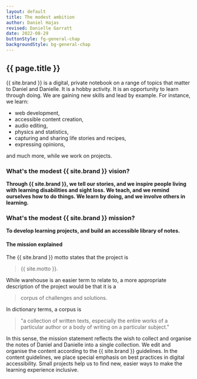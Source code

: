 ```yaml
---
layout: default
title: The modest ambition
author: Daniel Hajas
revised: Danielle Garratt
date: 2022-08-29
buttonStyle: fg-general-chap
backgroundStyle: bg-general-chap
---
```


## {{ page.title }}

{{ site.brand }} is a digital, private notebook on a range of topics that matter to Daniel and Danielle. It is a hobby activity. It is an opportunity to learn through doing. We are gaining new skills and lead by example. For instance, we learn:

* web development,
* accessible content creation,
* audio editing,
* physics and statistics,
* capturing and sharing life stories and recipes,
* expressing opinions,

and much more, while we work on projects.

### What's the modest {{ site.brand }} vision?

**Through {{ site.brand }}, 
we tell our stories, and we inspire people living with learning disabilities and sight loss.
We teach, and we remind ourselves how to do things.
We learn by doing, and we involve others in learning.**

### What's the modest {{ site.brand }} mission?

**To develop learning projects, and build an accessible library of notes.**

#### The mission explained

The {{ site.brand }} motto states that the project is

> {{ site.motto }}.

While warehouse is an easier term to relate to, a more appropriate description of the project would be that it is a

> corpus of challenges and solutions.

In dictionary terms, a corpus is

> "a collection of written texts, especially the entire works of a particular author or a body of writing on a particular subject."

In this sense, the mission statement reflects the wish to collect and organise the notes of Daniel and Danielle into a single collection.
We edit and organise the content according to the {{ site.brand }} guidelines.
In the content guidelines, we place special emphasis on best practices in digital accessibility.
Small projects help us to find new, easier ways to make the learning experience inclusive.